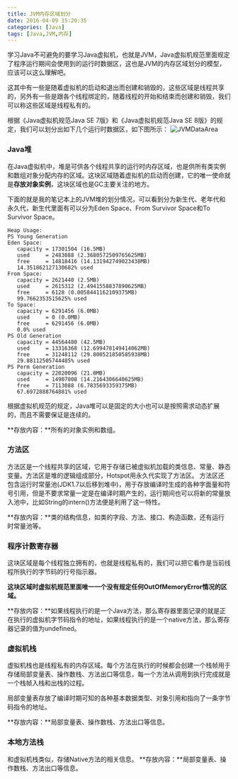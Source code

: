 ```yaml
---
title: JVM内存区域划分
date: 2016-04-09 15:20:35
categories: [Java]
tags: [Java,JVM,内存]
---
```

学习Java不可避免的要学习Java虚拟机，也就是JVM，Java虚拟机规范里面规定了程序运行期间会使用到的运行时数据区，这也是JVM的内存区域划分的模型，应该可以这么理解吧。

这其中有一些是随着虚拟机的启动和退出而创建和销毁的，这些区域是线程共享的，另外有一些是跟各个线程绑定的，随着线程的开始和结束而创建和销毁，我们可以称这些区域是线程私有的。
<!-- more -->

根据《Java虚拟机规范Java SE 7版》和《Java虚拟机规范Java SE 8版》的规定，我们可以划分出如下几个运行时数据区，如下图所示：
![JVMDataArea](https://tva1.sinaimg.cn/large/006tNbRwgy1g9qgn92jtlj30iu085glu.jpg)

### Java堆
在Java虚拟机中，堆是可供各个线程共享的运行时内存区域，也是供所有类实例和数组对象分配内存的区域。这块区域随着虚拟机的启动而创建，它的唯一使命就是**存放对象实例**，这块区域也是GC主要关注的地方。

下面的就是我的笔记本上的JVM堆的划分情况，可以看到分为新生代、老年代和永久代，新生代里面有可以分为Eden Space、From Survivor Space和To Survivor Space。
```{bash}
Heap Usage:
PS Young Generation
Eden Space:
   capacity = 17301504 (16.5MB)
   used     = 2483088 (2.3680572509765625MB)
   free     = 14818416 (14.131942749023438MB)
   14.351862127130682% used
From Space:
   capacity = 2621440 (2.5MB)
   used     = 2615312 (2.4941558837890625MB)
   free     = 6128 (0.0058441162109375MB)
   99.7662353515625% used
To Space:
   capacity = 6291456 (6.0MB)
   used     = 0 (0.0MB)
   free     = 6291456 (6.0MB)
   0.0% used
PS Old Generation
   capacity = 44564480 (42.5MB)
   used     = 13316368 (12.699478149414062MB)
   free     = 31248112 (29.800521850585938MB)
   29.88112505744485% used
PS Perm Generation
   capacity = 22020096 (21.0MB)
   used     = 14907008 (14.2164306640625MB)
   free     = 7113088 (6.7835693359375MB)
   67.6972888764881% used
```
根据虚拟机规范的规定，Java堆可以是固定的大小也可以是按照需求动态扩展的，而且不需要保证是连续的。

**存放内容：**所有的对象实例和数组。

### 方法区
方法区是一个线程共享的区域，它用于存储已被虚拟机加载的类信息、常量、静态变量。方法区是堆的逻辑组成部分，Hotspot用永久代实现了方法区。
方法区还包含运行时常量池(JDK1.7以后移到堆中)，用于存放编译时生成的各种字面量和符号引用，但是不要求常量一定是在编译时期产生的，运行期间也可以将新的常量放入池中，比如String的intern()方法便是利用了这一特性。

**存放内容：**类的结构信息，如类的字段、方法、接口、构造函数，还有运行时常量池等。

### 程序计数寄存器
这块区域是每个线程独立拥有的，也就是线程私有的，我们可以把它看作是当前线程所执行的字节码的行号指示器。

**这块区域时虚拟机规范里面唯一一个没有规定任何OutOfMemoryError情况的区域。**

**存放内容：**如果线程执行的是一个Java方法，那么寄存器里面记录的就是正在执行的虚拟机字节码指令的地址，如果线程执行的是一个native方法，那么寄存器记录的值为undefined。

### 虚拟机栈
虚拟机栈也是线程私有的内存区域。每个方法在执行的时候都会创建一个栈帧用于存储局部变量表、操作数栈、方法出口等信息，每一个方法从调用到执行完成就是一个栈帧入栈和出栈的过程。

局部变量表存放了编译时期可知的各种基本数据类型、对象引用和指向了一条字节码指令的地址。

**存放内容：**局部变量表、操作数栈、方法出口等信息。

### 本地方法栈
和虚拟机栈类似，存储Native方法的相关信息。
**存放内容：**局部变量表、操作数栈、方法出口等信息。
